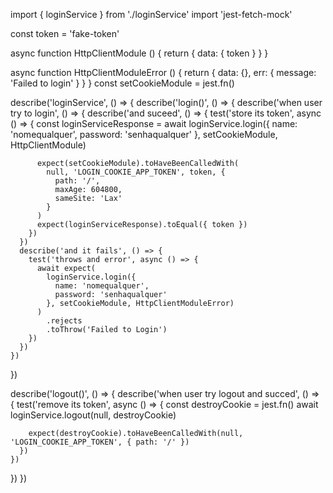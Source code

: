 import { loginService } from './loginService'
import 'jest-fetch-mock'


const token = 'fake-token'

async function HttpClientModule () {
  return {
    data: {
      token
    }
  }
}

async function HttpClientModuleError () {
  return {
    data: {},
    err: {
      message: 'Failed to login'
    }
  }
}
const setCookieModule = jest.fn()

describe('loginService', () => {
  describe('login()', () => {
    describe('when user try to login', () => {
      describe('and suceed', () => {
        test('store its token', async () => {
          const loginServiceResponse = await loginService.login({
            name: 'nomequalquer',
            password: 'senhaqualquer'
          }, setCookieModule, HttpClientModule)

          expect(setCookieModule).toHaveBeenCalledWith(
            null, 'LOGIN_COOKIE_APP_TOKEN', token, {
              path: '/',
              maxAge: 604800,
              sameSite: 'Lax'
            }
          )
          expect(loginServiceResponse).toEqual({ token })
        })
      })
      describe('and it fails', () => {
        test('throws and error', async () => {
          await expect(
            loginService.login({
              name: 'nomequalquer',
              password: 'senhaqualquer'
            }, setCookieModule, HttpClientModuleError)
          )
            .rejects
            .toThrow('Failed to Login')
        })
      })
    })
  })

  describe('logout()', () => {
    describe('when user try logout and succed', () => {
      test('remove its token', async () => {
        const destroyCookie = jest.fn()
        await loginService.logout(null, destroyCookie)

        expect(destroyCookie).toHaveBeenCalledWith(null, 'LOGIN_COOKIE_APP_TOKEN', { path: '/' })
      })
    })
  })
})
